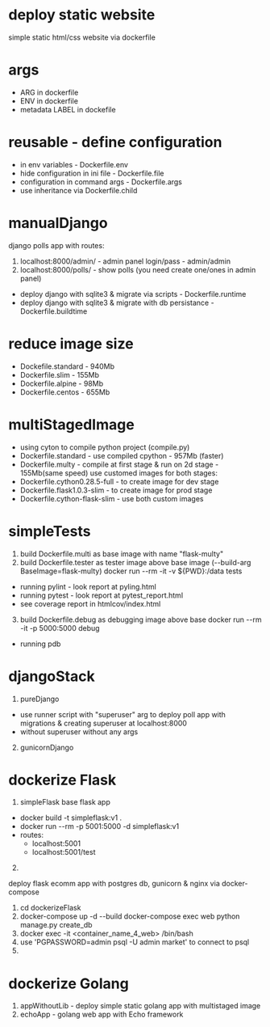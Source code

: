 # deploy static website
simple static html/css website via dockerfile

# args
- ARG in dockerfile
- ENV in dockerfile
- metadata LABEL in dockefile

# reusable - define configuration
- in env variables - Dockerfile.env
- hide configuration in ini file - Dockerfile.file
- configuration in command args - Dockerfile.args
- use inheritance via Dockerfile.child

# manualDjango
django polls app with routes:
1. localhost:8000/admin/ - admin panel login/pass - admin/admin
2. localhost:8000/polls/ - show polls (you need create one/ones in admin panel)
- deploy django with sqlite3 & migrate via scripts - Dockerfile.runtime
- deploy django with sqlite3 & migrate with db persistance - Dockerfile.buildtime

# reduce image size
- Dockefile.standard - 940Mb
- Dockerfile.slim - 155Mb
- Dockerfile.alpine - 98Mb
- Dockerfile.centos - 655Mb

# multiStagedImage
- using cyton to compile python project (compile.py)
- Dockerfile.standard - use compiled cpython - 957Mb (faster)
- Dockerfile.multy - compile at first stage & run on 2d stage - 155Mb(same speed)
use customed images for both stages:
- Dockerfile.cython0.28.5-full - to create image for dev stage
- Dockerfile.flask1.0.3-slim - to create image for prod stage
- Dockerfile.cython-flask-slim - use both custom images

# simpleTests
1. build Dockerfile.multi as base image with name "flask-multy"
2. build Dockerfile.tester as tester image above base image (--build-arg BaseImage=flask-multy)
docker run --rm -it -v ${PWD}:/data tests
- running pylint - look report at pyling.html
- running pytest - look report at pytest_report.html
- see coverage report in htmlcov/index.html
3. build Dockerfile.debug as debugging image above base
docker run --rm -it -p 5000:5000 debug
- running pdb

# djangoStack
1. pureDjango
- use runner script with "superuser" arg to deploy poll app with migrations & creating superuser at localhost:8000
- without superuser without any args
2. gunicornDjango



# dockerize Flask
1. simpleFlask
base flask app
- docker build -t simpleflask:v1 .
- docker run --rm -p 5001:5000 -d simpleflask:v1
- routes:
    - localhost:5001
    - localhost:5001/test

2. 
deploy flask ecomm app with postgres db, gunicorn & nginx via docker-compose
1. cd dockerizeFlask
2. docker-compose up -d --build
docker-compose exec web python manage.py create_db
3. docker exec -it <container_name_4_web> /bin/bash
4. use 'PGPASSWORD=admin psql -U admin market' to connect to psql
5. 

# dockerize Golang
1. appWithoutLib - deploy simple static golang app with multistaged image
2. echoApp - golang web app with Echo framework

